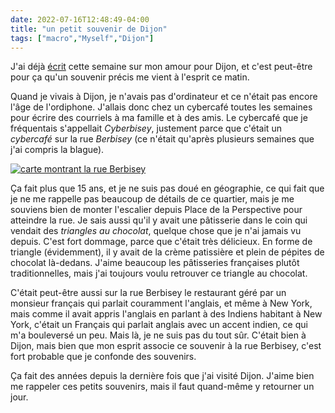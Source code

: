 ```yaml
---
date: 2022-07-16T12:48:49-04:00
title: "un petit souvenir de Dijon"
tags: ["macro","Myself","Dijon"]
---
```

J'ai déjà [écrit](https://spencergreenhalgh.com/myself/d%C3%A9couverte-de-deux-cha%C3%AEnes-youtube/) cette semaine sur mon amour pour Dijon, et c'est peut-être pour ça qu'un souvenir précis me vient à l'esprit ce matin. 

Quand je vivais à Dijon, je n'avais pas d'ordinateur et ce n'était pas encore l'âge de l'ordiphone. J'allais donc chez un cybercafé toutes les semaines pour écrire des courriels à ma famille et à des amis. Le cybercafé que je fréquentais s'appellait *Cyberbisey*, justement parce que c'était un *cybercafé* sur la rue *Berbisey* (ce n'était qu'après plusieurs semaines que j'ai compris la blague). 

[![carte montrant la rue Berbisey](/rue_Berbisey.png)](https://www.openstreetmap.org/relation/74090#map=17/47.31801/5.03575)

Ça fait plus que 15 ans, et je ne suis pas doué en géographie, ce qui fait que je ne me rappelle pas beaucoup de détails de ce quartier, mais je me souviens bien de monter l'escalier depuis Place de la Perspective pour atteindre la rue. Je sais aussi qu'il y avait une pâtisserie dans le coin qui vendait des *triangles au chocolat*, quelque chose que je n'ai jamais vu depuis. C'est fort dommage, parce que c'était très délicieux. En forme de triangle (évidemment), il y avait de la crème patissière et plein de pépites de chocolat là-dedans. J'aime beaucoup les pâtisseries françaises plutôt traditionnelles, mais j'ai toujours voulu retrouver ce triangle au chocolat. 

C'était peut-être aussi sur la rue Berbisey le restaurant géré par un monsieur français qui parlait couramment l'anglais, et même à New York, mais comme il avait appris l'anglais en parlant à des Indiens habitant à New York, c'était un Français qui parlait anglais avec un accent indien, ce qui m'a bouleversé un peu. Mais là, je ne suis pas du tout sûr. C'était bien à Dijon, mais bien que mon esprit associe ce souvenir à la rue Berbisey, c'est fort probable que je confonde des souvenirs. 

Ça fait des années depuis la dernière fois que j'ai visité Dijon. J'aime bien me rappeler ces petits souvenirs, mais il faut quand-même y retourner un jour.